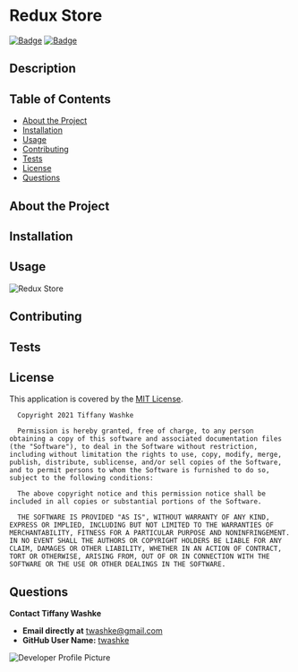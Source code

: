 # Redux Store

[![Badge](https://img.shields.io/badge/GitHub-twashke-blueviolet?style=flat-square&logo=appveyor)](https://github.com/twashke) [![Badge](https://img.shields.io/badge/License-MIT-blue)](https://opensource.org/licenses/MIT)

## Description



## Table of Contents 

- [About the Project](#about-the-project)
- [Installation](#installation)
- [Usage](#usage)
- [Contributing](#contributing)
- [Tests](#tests)
- [License](#license)
- [Questions](#questions)

## About the Project

## Installation



## Usage

  
![Redux Store]()

## Contributing



## Tests



## License

This application is covered by the [MIT License](https://opensource.org/licenses/MIT). 
       
      Copyright 2021 Tiffany Washke

      Permission is hereby granted, free of charge, to any person obtaining a copy of this software and associated documentation files (the "Software"), to deal in the Software without restriction, including without limitation the rights to use, copy, modify, merge, publish, distribute, sublicense, and/or sell copies of the Software, and to permit persons to whom the Software is furnished to do so, subject to the following conditions:
      
      The above copyright notice and this permission notice shall be included in all copies or substantial portions of the Software.
      
      THE SOFTWARE IS PROVIDED "AS IS", WITHOUT WARRANTY OF ANY KIND, EXPRESS OR IMPLIED, INCLUDING BUT NOT LIMITED TO THE WARRANTIES OF MERCHANTABILITY, FITNESS FOR A PARTICULAR PURPOSE AND NONINFRINGEMENT. IN NO EVENT SHALL THE AUTHORS OR COPYRIGHT HOLDERS BE LIABLE FOR ANY CLAIM, DAMAGES OR OTHER LIABILITY, WHETHER IN AN ACTION OF CONTRACT, TORT OR OTHERWISE, ARISING FROM, OUT OF OR IN CONNECTION WITH THE SOFTWARE OR THE USE OR OTHER DEALINGS IN THE SOFTWARE.


## Questions

**Contact Tiffany Washke**

- **Email directly at** twashke@gmail.com
- **GitHub User Name:** [twashke](https://github.com/twashke)

![Developer Profile Picture](https://avatars.githubusercontent.com/u/79234530?v=4) 

